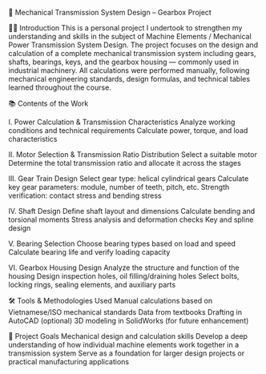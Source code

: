 📘 Mechanical Transmission System Design – Gearbox Project

🧑‍💻 Introduction
This is a personal project I undertook to strengthen my understanding and skills in the subject of Machine Elements / Mechanical Power Transmission System Design. The project focuses on the design and calculation of a complete mechanical transmission system including gears, shafts, bearings, keys, and the gearbox housing — commonly used in industrial machinery.
All calculations were performed manually, following mechanical engineering standards, design formulas, and technical tables learned throughout the course.

📚 Contents of the Work

I. Power Calculation & Transmission Characteristics
   Analyze working conditions and technical requirements
   Calculate power, torque, and load characteristics
   
II. Motor Selection & Transmission Ratio Distribution
   Select a suitable motor
   Determine the total transmission ratio and allocate it across the stages
   
III. Gear Train Design
   Select gear type: helical cylindrical gears
   Calculate key gear parameters: module, number of teeth, pitch, etc.
   Strength verification: contact stress and bending stress
   
IV. Shaft Design
   Define shaft layout and dimensions
   Calculate bending and torsional moments
   Stress analysis and deformation checks
   Key and spline design
   
V. Bearing Selection
   Choose bearing types based on load and speed
   Calculate bearing life and verify loading capacity
   
VI. Gearbox Housing Design
   Analyze the structure and function of the housing
   Design inspection holes, oil filling/draining holes
   Select bolts, locking rings, sealing elements, and auxiliary parts

🛠️ Tools & Methodologies Used
   Manual calculations based on Vietnamese/ISO mechanical standards
   Data from textbooks 
   Drafting in AutoCAD (optional)
   3D modeling in SolidWorks (for future enhancement)

🎯 Project Goals
   Mechanical design and calculation skills
   Develop a deep understanding of how individual machine elements work together in a transmission system
   Serve as a foundation for larger design projects or practical manufacturing applications
